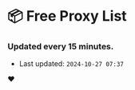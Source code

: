 # :package: Free Proxy List
### Updated every 15 minutes.

- Last updated: `2024-10-27 07:37`

:heart:
